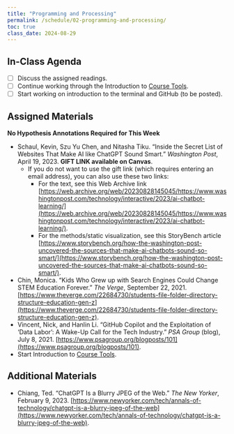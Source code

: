 ```yaml
---
title: "Programming and Processing"
permalink: /schedule/02-programming-and-processing/
toc: true
class_date: 2024-08-29
---
```


## In-Class Agenda

- [ ] Discuss the assigned readings.
- [ ] Continue working through the Introduction to [Course Tools]({{site.baseurl}}/materials/introducing-humanities-computing/01-course-tools/).
- [ ] Start working on introduction to the terminal and GitHub (to be posted).

## Assigned Materials

**No Hypothesis Annotations Required for This Week**

- Schaul, Kevin, Szu Yu Chen, and Nitasha Tiku. “Inside the Secret List of Websites That Make AI like ChatGPT Sound Smart.” *Washington Post*, April 19, 2023. **GIFT LINK available on Canvas**.
  - If you do not want to use the gift link (which requires entering an email address), you can also use these two links:
    - For the text, see this Web Archive link [https://web.archive.org/web/20230828145045/https://www.washingtonpost.com/technology/interactive/2023/ai-chatbot-learning/](https://web.archive.org/web/20230828145045/https://www.washingtonpost.com/technology/interactive/2023/ai-chatbot-learning/).
    - For the methods/static visualization, see this StoryBench article [https://www.storybench.org/how-the-washington-post-uncovered-the-sources-that-make-ai-chatbots-sound-so-smart/](https://www.storybench.org/how-the-washington-post-uncovered-the-sources-that-make-ai-chatbots-sound-so-smart/). 
- Chin, Monica. “Kids Who Grew up with Search Engines Could Change STEM Education Forever.” *The Verge*, September 22, 2021. [https://www.theverge.com/22684730/students-file-folder-directory-structure-education-gen-z](https://www.theverge.com/22684730/students-file-folder-directory-structure-education-gen-z).
- Vincent, Nick, and Hanlin Li. “GitHub Copilot and the Exploitation of ‘Data Labor’: A Wake-Up Call for the Tech Industry.” *PSA Group* (blog), July 8, 2021. [https://www.psagroup.org/blogposts/101](https://www.psagroup.org/blogposts/101).
- Start Introduction to [Course Tools]({{site.baseurl}}/materials/introducing-humanities-computing/01-course-tools/).

## Additional Materials

- Chiang, Ted. “ChatGPT Is a Blurry JPEG of the Web.” *The New Yorker*, February 9, 2023. [https://www.newyorker.com/tech/annals-of-technology/chatgpt-is-a-blurry-jpeg-of-the-web](https://www.newyorker.com/tech/annals-of-technology/chatgpt-is-a-blurry-jpeg-of-the-web).

